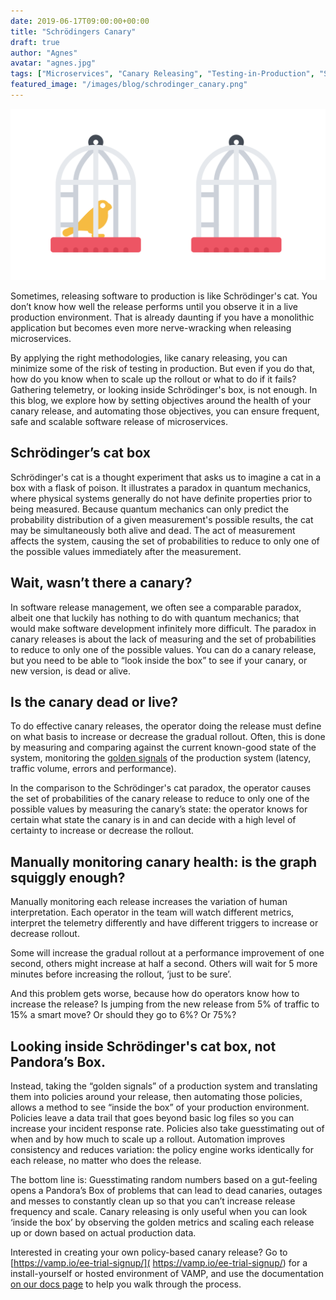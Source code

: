 ```yaml
---
date: 2019-06-17T09:00:00+00:00
title: "Schrödingers Canary"
draft: true
author: "Agnes"
avatar: "agnes.jpg"
tags: ["Microservices", "Canary Releasing", "Testing-in-Production", "Scale"]
featured_image: "/images/blog/schrodinger_canary.png"
---
```


![](/images/blog/schrodinger_canary.png)  

Sometimes, releasing software to production is like Schrödinger's cat. You don’t know how well the release performs until 
you observe it in a live production environment. That is already daunting if you have a monolithic application but becomes 
even more nerve-wracking when releasing microservices.

<!--more-->


By applying the right methodologies, like canary releasing, you can minimize some of the risk of testing in production. 
But even if you do that, how do you know when to scale up the rollout or what to do if it fails? Gathering telemetry, or 
looking inside Schrödinger's box, is not enough. In this blog, we explore how by setting objectives around the health of 
your canary release, and automating those objectives, you can ensure frequent, safe and scalable software release of microservices.

## Schrödinger’s cat box
Schrödinger's cat is a thought experiment that asks us to imagine a cat in a box with a flask of poison. It illustrates a 
paradox in quantum mechanics, where physical systems generally do not have definite properties prior to being measured. 
Because quantum mechanics can only predict the probability distribution of a given measurement's possible results, the 
cat may be simultaneously both alive and dead. The act of measurement affects the system, causing the set of probabilities 
to reduce to only one of the possible values immediately after the measurement. 

## Wait, wasn’t there a canary?
In software release management, we often see a comparable paradox, albeit one that luckily has nothing to do with quantum 
mechanics; that would make software development infinitely more difficult. The paradox in canary releases is about the 
lack of measuring and the set of probabilities to reduce to only one of the possible values. You can do a canary release, 
but you need to be able to “look inside the box” to see if your canary, or new version, is dead or alive.

## Is the canary dead or live?
To do effective canary releases, the operator doing the release must define on what basis to increase or decrease the 
gradual rollout. Often, this is done by measuring and comparing against the current known-good state of the system, 
monitoring the [golden signals](https://landing.google.com/sre/sre-book/chapters/monitoring-distributed-systems/) of the production system (latency, traffic volume, errors and performance).

In the comparison to the Schrödinger's cat paradox, the operator causes the set of probabilities of the canary release 
to reduce to only one of the possible values by measuring the canary’s state: the operator knows for certain what state 
the canary is in and can decide with a high level of certainty to increase or decrease the rollout.

## Manually monitoring canary health: is the graph squiggly enough?
Manually monitoring each release increases the variation of human interpretation. Each operator in the team will watch
 different metrics, interpret the telemetry differently and have different triggers to increase or decrease rollout.

Some will increase the gradual rollout at a performance improvement of one second, others might increase at half a second. 
Others will wait for 5 more minutes before increasing the rollout, ‘just to be sure’.

And this problem gets worse, because how do operators know how to increase the release? Is jumping from the new release 
from 5% of traffic to 15% a smart move? Or should they go to 6%? Or 75%? 

## Looking inside Schrödinger's cat box, not Pandora’s Box.
Instead, taking the “golden signals” of a production system and translating them into policies around your release, 
then automating those policies, allows a method to see “inside the box” of your production environment. 
Policies leave a data trail that goes beyond basic log files so you can increase your incident response rate. Policies 
also take guesstimating out of when and by how much to scale up a rollout. Automation improves consistency and reduces 
variation: the policy engine works identically for each release, no matter who does the release.

The bottom line is: Guesstimating random numbers based on a gut-feeling opens a Pandora’s Box of problems that can lead 
to dead canaries, outages and messes to constantly clean up so that you can’t increase release frequency and scale. 
Canary releasing is only useful when you can look ‘inside the box’ by observing the golden metrics and scaling each 
release up or down based on actual production data.

Interested in creating your own policy-based canary release? Go to [https://vamp.io/ee-trial-signup/]( https://vamp.io/ee-trial-signup/) for a install-yourself 
or hosted environment of VAMP, and use the documentation [on our docs page](https://vamp.io/documentation/installation/v1.0.0/overview/) to help you walk through the process.
